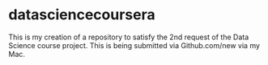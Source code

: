 datasciencecoursera
===================

This is my creation of a repository to satisfy the 2nd request of the Data Science course project.  This is being submitted via Github.com/new via my Mac.
